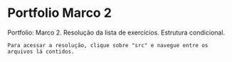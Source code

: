 # Portfolio Marco 2

Portfolio: Marco 2. Resolução da lista de exercícios. Estrutura condicional.

```Para acessar a resolução, clique sobre "src" e navegue entre os arquivos lá contidos.```

